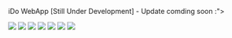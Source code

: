 iDo WebApp
[Still Under Development] - Update comding soon :">

<img src="https://github.com/user-attachments/assets/20f2e1d1-5fd2-495b-a896-b9cfcd856821">
<img src="https://github.com/user-attachments/assets/06aae5bb-a685-4092-a561-522592d4b46b">
<img src="https://github.com/user-attachments/assets/95d0eca3-f2f8-4b3f-b5f9-1d4bcdeaa840">
<img src="https://github.com/user-attachments/assets/4bbf78f8-a924-4408-a2c2-124cf3e69801">
<img src="https://github.com/user-attachments/assets/f2dc0e7a-c346-4a60-bcc5-0e43a30733e9">
<img src="https://github.com/user-attachments/assets/3ea88cc8-e74c-43e6-8d09-c0bad3df5d85">
<img src="https://github.com/user-attachments/assets/e7aeece7-e2b2-44d8-8cfd-e5dc6891d8e6">

